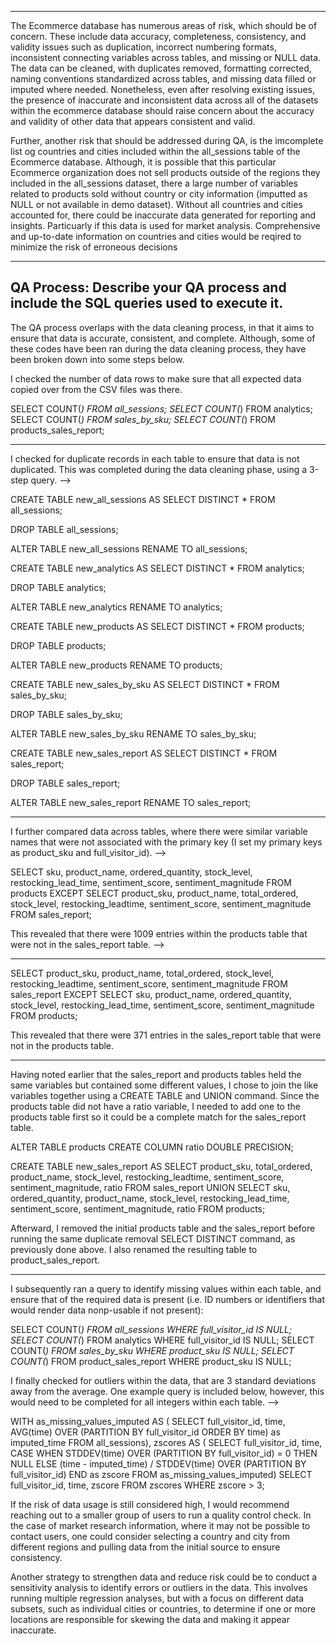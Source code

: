 <!-- What are your risk areas? Identify and describe them. -->
------------------------------------------------------------------------------------------------------------

The Ecommerce database has numerous areas of risk, which should be of concern. These include data accuracy, completeness, consistency, and validity issues such as duplication, incorrect numbering formats, inconsistent connecting variables across tables, and missing or NULL data. The data can be cleaned, with duplicates removed, formatting corrected, naming conventions standardized across tables, and missing data filled or imputed where needed. Nonetheless, even after resolving existing issues, the presence of inaccurate and inconsistent data across all of the datasets within the ecommerce database should raise concern about the accuracy and validity of other data that appears consistent and valid. 

Further, another risk that should be addressed during QA, is the imcomplete list og countries and cities included within the all_sessions table of the Ecommerce database. Although, it is possible that this particular Ecommerce organization does not sell products outside of the regions they included in the all_sessions dataset, there a large number of variables related to products sold without country or city information (imputted as NULL or not available in demo dataset). Without all countries and cities accounted for, there could be inaccurate data generated for reporting and insights. Particuarly if this data is used for market analysis. Comprehensive and up-to-date information on countries and cities would be reqired to minimize the risk of erroneous decisions 

------------------------------------------------------------------------------------------------------------
QA Process:
Describe your QA process and include the SQL queries used to execute it.
------------------------------------------------------------------------------------------------------------


The QA process overlaps with the data cleaning process, in that it aims to ensure that data is accurate, consistent, and complete. Although, some of these codes have been ran during the data cleaning process, they have been broken down into some steps below. 

I checked the number of data rows to make sure that all expected data copied over from the CSV files was there. 

SELECT COUNT(*) FROM all_sessions;
SELECT COUNT(*) FROM analytics;
SELECT COUNT(*) FROM sales_by_sku;
SELECT COUNT(*) FROM products_sales_report;


------------------------------------------------------------------------------------------------------------
I checked for duplicate records in each table to ensure that data is not duplicated. This was completed during the data cleaning phase, using a 3-step query.  -->

CREATE TABLE new_all_sessions AS
SELECT DISTINCT * FROM all_sessions;

DROP TABLE all_sessions;

ALTER TABLE new_all_sessions RENAME TO all_sessions;


CREATE TABLE new_analytics AS
SELECT DISTINCT * FROM analytics;

DROP TABLE analytics;

ALTER TABLE new_analytics RENAME TO analytics;


CREATE TABLE new_products AS
SELECT DISTINCT * FROM products;

DROP TABLE products;

ALTER TABLE new_products RENAME TO products;


CREATE TABLE new_sales_by_sku AS
SELECT DISTINCT * FROM sales_by_sku;

DROP TABLE sales_by_sku;

ALTER TABLE new_sales_by_sku RENAME TO sales_by_sku;


CREATE TABLE new_sales_report AS
SELECT DISTINCT * FROM sales_report;

DROP TABLE sales_report;

ALTER TABLE new_sales_report RENAME TO sales_report;


------------------------------------------------------------------------------------------------------------
I further compared data across tables, where there were similar variable names that were not associated with the primary key (I set my primary keys as product_sku and full_visitor_id).  -->

SELECT sku, product_name, ordered_quantity, stock_level, restocking_lead_time, sentiment_score, sentiment_magnitude
FROM products
EXCEPT
SELECT product_sku, product_name, total_ordered, stock_level, restocking_leadtime, sentiment_score, sentiment_magnitude
FROM sales_report;

This revealed that there were 1009 entries within the products table that were not in the sales_report table. -->


------------------------------------------------------------------------------------------------------------
SELECT product_sku, product_name, total_ordered, stock_level, restocking_leadtime, sentiment_score, sentiment_magnitude
FROM sales_report
EXCEPT 
SELECT sku, product_name, ordered_quantity, stock_level, restocking_lead_time, sentiment_score, sentiment_magnitude
FROM products;

This revealed that there were 371 entries in the sales_report table that were not in the products table.


------------------------------------------------------------------------------------------------------------
Having noted earlier that the sales_report and products tables held the same variables but contained some different values, I chose to join the like variables together using a CREATE TABLE and UNION command. Since the products table did not have a ratio variable, I needed to add one to the products table first so it could be a complete match for the sales_report table. 

ALTER TABLE products
CREATE COLUMN ratio DOUBLE PRECISION;

CREATE TABLE new_sales_report AS
SELECT product_sku, total_ordered, product_name, stock_level, restocking_leadtime, sentiment_score, sentiment_magnitude, ratio
FROM sales_report
UNION
SELECT sku, ordered_quantity, product_name, stock_level, restocking_lead_time, sentiment_score, sentiment_magnitude, ratio
FROM products;

Afterward, I removed the initial products table and the sales_report before running the same duplicate removal SELECT DISTINCT command, as previously done above. I also renamed the resulting table to product_sales_report.


------------------------------------------------------------------------------------------------------------

I subsequently ran a query to identify missing values within each table, and ensure that of the required data is present (i.e. ID numbers or identifiers that would render data nonp-usable if not present):

SELECT COUNT(*) FROM all_sessions WHERE full_visitor_id IS NULL;
SELECT COUNT(*) FROM analytics WHERE full_visitor_id IS NULL;
SELECT COUNT(*) FROM sales_by_sku WHERE product_sku IS NULL;
SELECT COUNT(*) FROM product_sales_report WHERE product_sku IS NULL;

I finally checked for outliers within the data, that are 3 standard deviations away from the average. One example query is included below, however, this would need to be completed for all integers within each table.  -->

WITH as_missing_values_imputed AS (
  SELECT full_visitor_id, 
         time, 
         AVG(time) OVER (PARTITION BY full_visitor_id ORDER BY time) as imputed_time
  FROM all_sessions),
zscores AS (
  SELECT full_visitor_id,
         time,
         CASE 
           WHEN STDDEV(time) OVER (PARTITION BY full_visitor_id) = 0 THEN NULL 
           ELSE (time - imputed_time) / STDDEV(time) OVER (PARTITION BY full_visitor_id) 
         END as zscore
  FROM as_missing_values_imputed)
SELECT full_visitor_id, time, zscore
FROM zscores
WHERE zscore > 3;

If the risk of data usage is still considered high, I would recommend reaching out to a smaller group of users to run a quality control check. In the case of market research information, where it may not be possible to contact users, one could consider selecting a country and city from different regions and pulling data from the initial source to ensure consistency.

Another strategy to strengthen data and reduce risk could be to conduct a sensitivity analysis to identify errors or outliers in the data. This involves running multiple regression analyses, but with a focus on different data subsets, such as individual cities or countries, to determine if one or more locations are responsible for skewing the data and making it appear inaccurate.